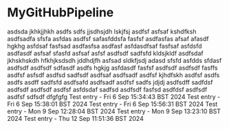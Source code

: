 # MyGitHubPipeline
asdsda
jkhkjjhkh
asdfs
sdfs
jjsdhsjdh
lskjfsj
asdfsf
asfsaf
kshdfksh
asdfsadfa
sfsfa
asfdas
asdfsf
safasfddsfa
fasfsf
asdfasfas
afsaf
afasdf
hgkhg
asfdsaf
fasfsad
asdfasfsa
asdfasf
asfdasdfsaf
fasfsaf
asfdsfd
asdfasdf 
asfsaf
sfasfd
asfsaf
asfsf
asdfsdf
sadfsfd
kldsjkldf
asdfsdaf
jkhskhskdh
hfkhjksdsdh
jddhdjfh
asfsad
sldkfjsdj
adasd
sfsfd
asfdds
sfdasf
asdfsdf
asdfsdf
sdfasdf
asdfs
hgkjg
asfdasdf
fasfsf
asdfsdf
asdfsdf
fasffs
asdfsf
asfsdf
asdfsd
sadfsdf
asdfsaf
asdfsadf
asdfsf
kjhdfskh
asdfsf
asdfs
asdfs
asdff
sadfsfd
asdfsafd
asdfsadf
asdfsf
sadfs
jdjdj
asdfsdff
sadfdsf
asdfsdf
asdfsdf
asdfsf
asfdsdaf
sadfsd
asdfsdf
fasfsd
asdfdsf
asdfsdf
asdfsf
sdfsdf
dfgfgfg
Test entry - Fri  6 Sep 15:34:43 BST 2024
Test entry - Fri  6 Sep 15:38:01 BST 2024
Test entry - Fri  6 Sep 15:56:31 BST 2024
Test entry - Mon  9 Sep 12:28:04 BST 2024
Test entry - Mon  9 Sep 13:23:10 BST 2024
Test entry - Thu 12 Sep 11:51:36 BST 2024
